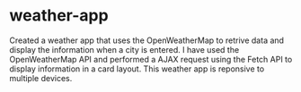 # weather-app
 
 Created a weather app that uses the OpenWeatherMap to retrive data and display the information when a city is entered. I have used the OpenWeatherMap API and performed a AJAX request using the Fetch API to display information in a card layout. This weather app is reponsive to multiple devices. 
